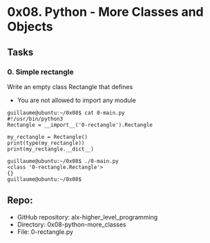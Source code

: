 # 0x08. Python - More Classes and Objects
Tasks
-----
### 0. Simple rectangle

Write an empty class Rectangle that defines

- You are not allowed to import any module

```
guillaume@ubuntu:~/0x08$ cat 0-main.py
#!/usr/bin/python3
Rectangle = __import__('0-rectangle').Rectangle

my_rectangle = Rectangle()
print(type(my_rectangle))
print(my_rectangle.__dict__)

guillaume@ubuntu:~/0x08$ ./0-main.py
<class '0-rectangle.Rectangle'>
{}
guillaume@ubuntu:~/0x08$
```
Repo:
-----
- GitHub repository: alx-higher_level_programming
- Directory: 0x08-python-more_classes
- File: 0-rectangle.py
